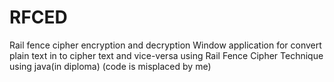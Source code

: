 # RFCED
Rail fence cipher encryption and decryption
Window application for convert plain text in to cipher text and vice-versa using Rail Fence Cipher Technique using java(in diploma)
(code is misplaced by me)
